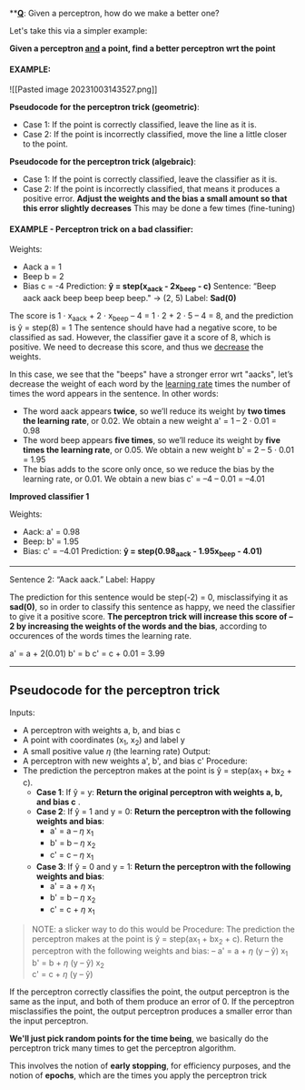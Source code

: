 **<u><b>Q</b></u>: Given a perceptron, how do we make a better one?

Let's take this via a simpler example:

**Given a perceptron <u><b>and</b></u> a point, find a better perceptron wrt the point**

#### EXAMPLE:

![[Pasted image 20231003143527.png]]

**Pseudocode for the perceptron trick (geometric)**:
* Case 1: If the point is correctly classified, leave the line as it is. 
* Case 2: If the point is incorrectly classified, move the line a little closer to the point.

**Pseudocode for the perceptron trick (algebraic)**:
* Case 1: If the point is correctly classified, leave the classifier as it is. 
* Case 2: If the point is incorrectly classified, that means it produces a positive error. 
		**Adjust the weights and the bias a small amount so that this error slightly decreases**
		This may be done a few times (fine-tuning)

#### EXAMPLE - Perceptron trick on a bad classifier:

Weights:
* Aack   a = 1
* Beep   b = 2
* Bias     c = -4
Prediction:
<b>ŷ = step(x<sub>aack</sub> - 2x<sub>beep</sub> - c)</b>
Sentence: “Beep aack aack beep beep beep beep." $\rightarrow$ (2, 5)
Label: **Sad(0)**

The score is 1 · x<sub>aack</sub> + 2 · x<sub>beep</sub> – 4 = 1 · 2 + 2 · 5 – 4 = 8, and the prediction is ŷ = step(8) = 1
The sentence should have had a negative score, to be classified as sad. However, the classifier gave it a score of 8, which is positive. We need to decrease this score, and thus we <u>decrease</u> the weights.

In this case, we see that the "beeps" have a stronger error wrt "aacks", let’s decrease the weight of each word by the <u>learning rate</u> times the number of times the word appears in the sentence. 
In other words: 
* The word aack appears **twice**, so we’ll reduce its weight by **two times the learning rate**, or 0.02. 
   We obtain a new weight a' = 1 – 2 · 0.01 = 0.98
* The word beep appears **five times**, so we’ll reduce its weight by **five times the learning rate**, or 0.05. 
   We obtain a new weight b' = 2 – 5 · 0.01 = 1.95
* The bias adds to the score only once, so we reduce the bias by the learning rate, or 0.01. 
   We obtain a new bias c' = –4 – 0.01 = –4.01

**Improved classifier 1** 

Weights: 
* Aack: a' = 0.98 
* Beep: b' = 1.95 
* Bias: c' = –4.01 
Prediction: <b>ŷ = step(0.98<sub>aack</sub> - 1.95x<sub>beep</sub> - 4.01)</b>
---------
Sentence 2: “Aack aack.” 
Label: Happy

The prediction for this sentence would be step(-2) = 0, misclassifying it as **sad(0)**, so in order to classify this sentence as happy, we need the classifier to give it a positive score. 
**The perceptron trick will increase this score of –2 by increasing the weights of the words and the bias**, according to occurences of the words times the learning rate.

a' = a + 2(0.01)
b' = b
c' = c + 0.01 = 3.99

-----
## Pseudocode for the perceptron trick 
Inputs: 
* A perceptron with weights a, b, and bias c 
* A point with coordinates (x<sub>1</sub>, x<sub>2</sub>) and label y 
* A small positive value $\eta$ (the learning rate) 
Output: 
* A perceptron with new weights a', b', and bias c' 
Procedure: 
* The prediction the perceptron makes at the point is ŷ = step(ax<sub>1</sub> + bx<sub>2</sub> + c). 
	* **Case 1**: If ŷ = y: **Return the original perceptron with weights a, b, and bias c** . 
	* **Case 2**: If ŷ = 1 and y = 0: **Return the perceptron with the following weights and bias**:
		* a' = a – $\eta$ x<sub>1</sub> 
		* b' = b – $\eta$ x<sub>2</sub> 
		* c' = c – $\eta$ x<sub>1</sub> 
	* **Case 3**: If ŷ = 0 and y = 1:  **Return the perceptron with the following weights and bias**:
		* a' = a + $\eta$ x<sub>1</sub> 
		* b' = b – $\eta$ x<sub>2</sub>  
		* c' = c + $\eta$ x<sub>1</sub>  
		
> NOTE: a slicker way to do this would be
> Procedure: 
> 	The prediction the perceptron makes at the point is ŷ = step(ax<sub>1</sub> + bx<sub>2</sub> + c). 
> 	Return the perceptron with the following weights and bias: –
> 		a' = a + $\eta$ (y – ŷ) x<sub>1</sub> 
> 		b' = b + $\eta$ (y – ŷ) x<sub>2</sub>  
> 		c' = c + $\eta$ (y – ŷ)
 
If the perceptron correctly classifies the point, the output perceptron is the same as the input, and both of them produce an error of 0. 
If the perceptron misclassifies the point, the output perceptron produces a smaller error than the input perceptron.

**We'll just pick random points for the time being**, we basically do the perceptron trick many times to get the perceptron algorithm. 

This involves the notion of **early stopping**, for efficiency purposes, and the notion of **epochs**, which are the times you apply the perceptron trick



